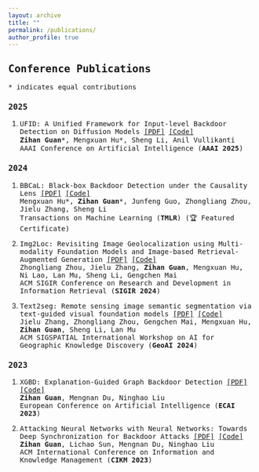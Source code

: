 ```yaml
---
layout: archive
title: ""
permalink: /publications/
author_profile: true
---
```

## <span style="font-family: 'Mono', monospace; ;"> Conference Publications </span>
<span style="font-family: 'Mono', monospace; font-size: 14px;"> \* indicates equal contributions </span>

### <span style="font-family: 'Mono', monospace;">2025 </span>
1. <span style="font-family: 'Mono', monospace; font-size: 14px;"> UFID: A Unified Framework for Input-level Backdoor Detection on Diffusion Models [\[PDF\]](https://arxiv.org/abs/2404.01101) [\[Code\]](https://github.com/GuanZihan/official_UFID) </span> <br>
<span style="font-family: 'Mono', monospace; font-size: 14px;"> **Zihan Guan**\*, Mengxuan Hu\*, Sheng Li, Anil Vullikanti </span> <br>
<span style="font-family: 'Mono', monospace; font-size: 14px;"> AAAI Conference on Artificial Intelligence (**AAAI 2025**) </span>

### <span style="font-family: 'Mono', monospace;">2024 </span>
1. <span style="font-family: 'Mono', monospace; font-size: 14px;"> BBCaL: Black-box Backdoor Detection under the Causality Lens [\[PDF\]](https://openreview.net/forum?id=HZi9PfLwMn) [\[Code\]](https://github.com/GuanZihan/BBCaL) </span> <br>
<span style="font-family: 'Mono', monospace; font-size: 14px;"> Mengxuan Hu\*, **Zihan Guan**\*, Junfeng Guo, Zhongliang Zhou, Jielu Zhang, Sheng Li </span> <br>
<span style="font-family: 'Mono', monospace; font-size: 14px;"> Transactions on Machine Learning (**TMLR**) (🏆 Featured Certificate) </span>

2. <span style="font-family: 'Mono', monospace; font-size: 14px;">Img2Loc: Revisiting Image Geolocalization using Multi-modality Foundation Models and Image-based Retrieval-Augmented Generation [\[PDF\]](https://dl.acm.org/doi/abs/10.1145/3626772.3657673) [\[Code\]](https://github.com/Douglas2Code/Img2Loc) </span> <br>
<span style="font-family: 'Mono', monospace; font-size: 14px;">Zhongliang Zhou, Jielu Zhang, **Zihan Guan**, Mengxuan Hu, Ni Lao, Lan Mu, Sheng Li, Gengchen Mai </span> <br>
<span style="font-family: 'Mono', monospace; font-size: 14px;"> ACM SIGIR Conference on Research and Development in Information Retrieval (**SIGIR 2024**)</span>

3. <span style="font-family: 'Mono', monospace; font-size: 14px;">Text2seg: Remote sensing image semantic segmentation via text-guided visual foundation models [\[PDF\]](https://dl.acm.org/doi/abs/10.1145/3687123.3698287) [\[Code\]](https://github.com/Douglas2Code/Text2Seg) </span><br>
<span style="font-family: 'Mono', monospace; font-size: 14px;">Jielu Zhang, Zhongliang Zhou, Gengchen Mai, Mengxuan Hu, **Zihan Guan**, Sheng Li, Lan Mu </span><br>
<span style="font-family: 'Mono', monospace; font-size: 14px;">ACM SIGSPATIAL International Workshop on AI for Geographic Knowledge Discovery (**GeoAI 2024**)</span>

### <span style="font-family: 'Mono', monospace;">2023 </span>
1. <span style="font-family: 'Mono', monospace; font-size: 14px;">XGBD: Explanation-Guided Graph Backdoor Detection [\[PDF\]](https://arxiv.org/abs/2308.04406)[\[Code\]](https://github.com/GuanZihan/GNN_backdoor_detection) <br>
**Zihan Guan**, Mengnan Du, Ninghao Liu </span> <br>
<span style="font-family: 'Mono', monospace; font-size: 14px;">European Conference on Artificial Intelligence (**ECAI 2023**) </span>

2. <span style="font-family: 'Mono', monospace; font-size: 14px;">Attacking Neural Networks with Neural Networks: Towards Deep Synchronization for Backdoor Attacks [\[PDF\]](https://dl.acm.org/doi/abs/10.1145/3583780.3614784) [\[Code\]](https://github.com/GuanZihan/Deep-Backdoor-Attack)</span> <br>
<span style="font-family: 'Mono', monospace; font-size: 14px;">**Zihan Guan**, Lichao Sun, Mengnan Du, Ninghao Liu</span><br>
<span style="font-family: 'Mono', monospace; font-size: 14px;">ACM International Conference on Information and Knowledge Management (**CIKM 2023**)</span>